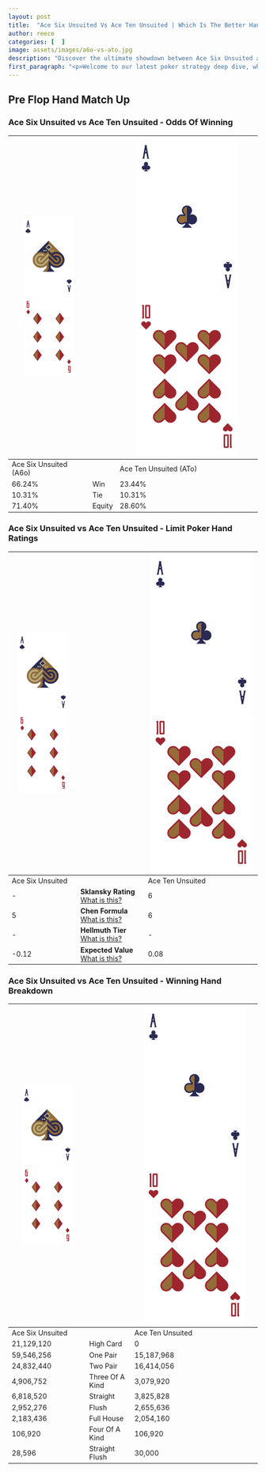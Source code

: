 ```yaml
---
layout: post
title:  "Ace Six Unsuited Vs Ace Ten Unsuited | Which Is The Better Hand In Poker? A Complete Guide"
author: reece
categories: [  ]
image: assets/images/a6o-vs-ato.jpg
description: "Discover the ultimate showdown between Ace Six Unsuited and Ace Ten Unsuited in poker! Uncover the odds, strategies, and scenarios where one hand triumphs over the other. Get ready to up your poker game with this thrilling analysis."
first_paragraph: "<p>Welcome to our latest poker strategy deep dive, where we're pitting two distinct hands against each other in a high-stakes showdown: Ace Six Unsuited vs Ace Ten Unsuited.</p><p>In the dynamic world of poker, every decision counts, and knowing which hand holds the upper hand is key to your success at the table.</p><p>In this article, we'll dissect these two hands, explore the scenarios where one dominates the other, and equip you with the knowledge to make strategic choices that can tip the odds in your favor.</p><p>Get ready to unravel the intriguing dynamics of these poker hands and elevate your game to new heights.</p>"
---
```




[comment]: # (sp0)

## Pre Flop Hand Match Up

<div class="table hand-ratings" markdown="1"> 



### Ace Six Unsuited vs Ace Ten Unsuited - Odds Of Winning


    
| ![image info](assets/images/hand1/A.png) ![image info](assets/images/hand1/6o.png) |  | ![image info](assets/images/hand2/A.png) ![image info](assets/images/hand2/To.png) |
| -------- | -------- | -------- |
| Ace Six Unsuited (A6o) |  | Ace Ten Unsuited (ATo) |
| 66.24% | Win | 23.44% |
| 10.31% | Tie | 10.31% |
| 71.40% | Equity | 28.60% |




[comment]: # (sp1)



### Ace Six Unsuited vs Ace Ten Unsuited - Limit Poker Hand Ratings


    
| ![image info](assets/images/hand1/A.png) ![image info](assets/images/hand1/6o.png) |  | ![image info](assets/images/hand2/A.png) ![image info](assets/images/hand2/To.png) |
| -------- | -------- | -------- |
| Ace Six Unsuited |  | Ace Ten Unsuited |
| - | **Sklansky Rating** [What is this?](/sklansky-rating-explained) | 6 |
| 5 | **Chen Formula** [What is this?](/chen-formula-explained) | 6 |
| - | **Hellmuth Tier** [What is this?](/Hellmuth-tier-explained) | - |
| -0.12 | **Expected Value** [What is this?](/expected-value-explained) | 0.08 |




[comment]: # (sp2)



### Ace Six Unsuited vs Ace Ten Unsuited - Winning Hand Breakdown


    
| ![image info](assets/images/hand1/A.png) ![image info](assets/images/hand1/6o.png) |  | ![image info](assets/images/hand2/A.png) ![image info](assets/images/hand2/To.png) |
| -------- | -------- | -------- |
| Ace Six Unsuited |  | Ace Ten Unsuited |
| 21,129,120 | High Card | 0 |
| 59,546,256 | One Pair | 15,187,968 |
| 24,832,440 | Two Pair | 16,414,056 |
| 4,906,752 | Three Of A Kind | 3,079,920 |
| 6,818,520 | Straight | 3,825,828 |
| 2,952,276 | Flush | 2,655,636 |
| 2,183,436 | Full House | 2,054,160 |
| 106,920 | Four Of A Kind | 106,920 |
| 28,596 | Straight Flush | 30,000 |




[comment]: # (sp3)



</div>

[comment]: # (sp4)



[comment]: # (sp5)

